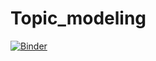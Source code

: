 # Topic_modeling

[![Binder](https://notebooks.gesis.org/binder/badge_logo.svg)](https://notebooks.gesis.org/binder/v2/gh/j-stat/Topic_modeling/HEAD?urlpath=voila%2Frender%2Flda.ipynb)    
